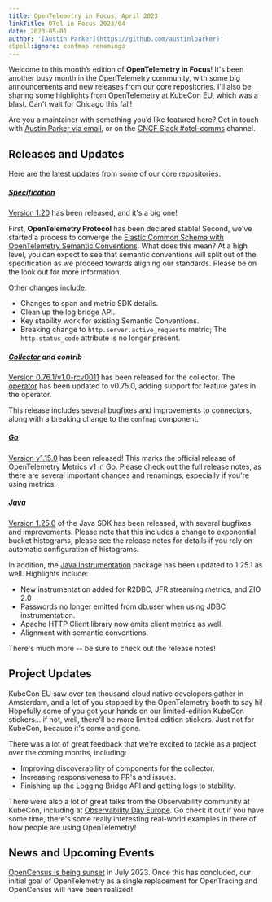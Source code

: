 ```yaml
---
title: OpenTelemetry in Focus, April 2023
linkTitle: OTel in Focus 2023/04
date: 2023-05-01
author: '[Austin Parker](https://github.com/austinlparker)'
cSpell:ignore: confmap renamings
---
```


Welcome to this month’s edition of **OpenTelemetry in Focus**! It's been another
busy month in the OpenTelemetry community, with some big announcements and new
releases from our core repositories. I'll also be sharing some highlights from
OpenTelemetry at KubeCon EU, which was a blast. Can't wait for Chicago this
fall!

Are you a maintainer with something you’d like featured here? Get in touch with
[Austin Parker via email](mailto:austin@lightstep.com), or on the
[CNCF Slack #otel-comms](https://cloud-native.slack.com/archives/C02UN96HZH6)
channel.

## Releases and Updates

Here are the latest updates from some of our core repositories.

<!-- markdownlint-disable heading-increment -->

##### [Specification](/docs/specs/otel/)

[Version 1.20](https://github.com/open-telemetry/opentelemetry-specification/releases/tag/v1.20.0)
has been released, and it's a big one!

First, **OpenTelemetry Protocol** has been declared stable! Second, we've
started a process to converge the
[Elastic Common Schema with OpenTelemetry Semantic Conventions](/blog/2023/ecs-otel-semconv-convergence/).
What does this mean? At a high level, you can expect to see that semantic
conventions will split out of the specification as we proceed towards aligning
our standards. Please be on the look out for more information.

Other changes include:

- Changes to span and metric SDK details.
- Clean up the log bridge API.
- Key stability work for existing Semantic Conventions.
- Breaking change to `http.server.active_requests` metric; The
  `http.status_code` attribute is no longer present.

##### [Collector](/docs/collector/) and contrib

[Version 0.76.1/v1.0-rcv0011](https://github.com/open-telemetry/opentelemetry-collector-releases/releases/tag/v0.76.1)
has been released for the collector. The
[operator](https://github.com/open-telemetry/opentelemetry-operator/releases/tag/v0.75.0)
has been updated to v0.75.0, adding support for feature gates in the operator.

This release includes several bugfixes and improvements to connectors, along
with a breaking change to the `confmap` component.

##### [Go](/docs/languages/go/)

[Version v1.15.0](https://github.com/open-telemetry/opentelemetry-go/releases/tag/v1.15.0)
has been released! This marks the official release of OpenTelemetry Metrics v1
in Go. Please check out the full release notes, as there are several important
changes and renamings, especially if you're using metrics.

##### [Java](/docs/languages/java/)

[Version 1.25.0](https://github.com/open-telemetry/opentelemetry-java/releases/tag/v1.25.0)
of the Java SDK has been released, with several bugfixes and improvements.
Please note that this includes a change to exponential bucket histograms, please
see the release notes for details if you rely on automatic configuration of
histograms.

In addition, the
[Java Instrumentation](https://github.com/open-telemetry/opentelemetry-java-instrumentation/releases/tag/v1.25.1)
package has been updated to 1.25.1 as well. Highlights include:

- New instrumentation added for R2DBC, JFR streaming metrics, and ZIO 2.0
- Passwords no longer emitted from db.user when using JDBC instrumentation.
- Apache HTTP Client library now emits client metrics as well.
- Alignment with semantic conventions.

There's much more -- be sure to check out the release notes!

## Project Updates

KubeCon EU saw over ten thousand cloud native developers gather in Amsterdam,
and a lot of you stopped by the OpenTelemetry booth to say hi! Hopefully some of
you got your hands on our limited-edition KubeCon stickers... if not, well,
there'll be more limited edition stickers. Just not for KubeCon, because it's
come and gone.

There was a lot of great feedback that we're excited to tackle as a project over
the coming months, including:

- Improving discoverability of components for the collector.
- Increasing responsiveness to PR's and issues.
- Finishing up the Logging Bridge API and getting logs to stability.

There were also a lot of great talks from the Observability community at
KubeCon, including at
[Observability Day Europe](https://www.youtube.com/watch?v=2VuAIhL3xG4&list=PLj6h78yzYM2ORxwcjTn4RLAOQOYjvQ2A3).
Go check it out if you have some time, there's some really interesting
real-world examples in there of how people are using OpenTelemetry!

## News and Upcoming Events

[OpenCensus is being sunset](/blog/2023/sunsetting-opencensus/) in July 2023.
Once this has concluded, our initial goal of OpenTelemetry as a single
replacement for OpenTracing and OpenCensus will have been realized!
